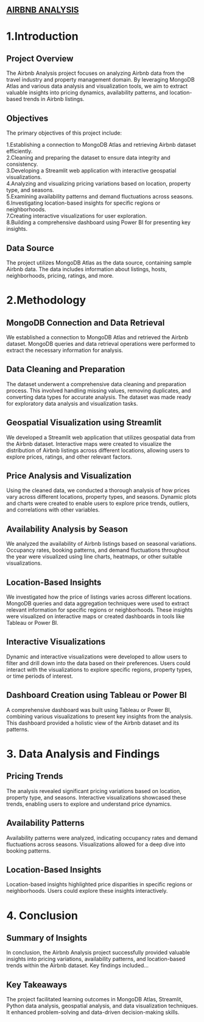 ## <ins> AIRBNB ANALYSIS </ins>

# 1.Introduction

## **Project Overview**  
The Airbnb Analysis project focuses on analyzing Airbnb data from the travel industry and property management domain. By leveraging MongoDB Atlas and various data analysis and visualization tools, we aim to extract valuable insights into pricing dynamics, availability patterns, and location-based trends in Airbnb listings.

## **Objectives** 

 The primary objectives of this project include:

 1.Establishing a connection to MongoDB Atlas and retrieving Airbnb dataset efficiently.</br>
 2.Cleaning and preparing the dataset to ensure data integrity and consistency.</br>
 3.Developing a Streamlit web application with interactive geospatial visualizations.</br>
 4.Analyzing and visualizing pricing variations based on location, property type, and seasons.</br>
 5.Examining availability patterns and demand fluctuations across seasons.</br>
 6.Investigating location-based insights for specific regions or neighborhoods.</br>
 7.Creating interactive visualizations for user exploration.</br>
 8.Building a comprehensive dashboard using Power BI for presenting key insights.</br>

## **Data Source**
The project utilizes MongoDB Atlas as the data source, containing sample Airbnb data. The data includes information about listings, hosts, neighborhoods, pricing, ratings, and more.

# 2.Methodology

## **MongoDB Connection and Data Retrieval**

We established a connection to MongoDB Atlas and retrieved the Airbnb dataset. MongoDB queries and data retrieval operations were performed to extract the necessary information for analysis.
## **Data Cleaning and Preparation**
The dataset underwent a comprehensive data cleaning and preparation process. This involved handling missing values, removing duplicates, and converting data types for accurate analysis. The dataset was made ready for exploratory data analysis and visualization tasks.
## **Geospatial Visualization using Streamlit**

We developed a Streamlit web application that utilizes geospatial data from the Airbnb dataset. Interactive maps were created to visualize the distribution of Airbnb listings across different locations, allowing users to explore prices, ratings, and other relevant factors.

## **Price Analysis and Visualization**

Using the cleaned data, we conducted a thorough analysis of how prices vary across different locations, property types, and seasons. Dynamic plots and charts were created to enable users to explore price trends, outliers, and correlations with other variables.

## **Availability Analysis by Season**

We analyzed the availability of Airbnb listings based on seasonal variations. Occupancy rates, booking patterns, and demand fluctuations throughout the year were visualized using line charts, heatmaps, or other suitable visualizations.

## **Location-Based Insights**

We investigated how the price of listings varies across different locations. MongoDB queries and data aggregation techniques were used to extract relevant information for specific regions or neighborhoods. These insights were visualized on interactive maps or created dashboards in tools like Tableau or Power BI.

## **Interactive Visualizations**

Dynamic and interactive visualizations were developed to allow users to filter and drill down into the data based on their preferences. Users could interact with the visualizations to explore specific regions, property types, or time periods of interest.

## **Dashboard Creation using Tableau or Power BI**

A comprehensive dashboard was built using Tableau or Power BI, combining various visualizations to present key insights from the analysis. This dashboard provided a holistic view of the Airbnb dataset and its patterns.

     
# 3. Data Analysis and Findings
## **Pricing Trends**

The analysis revealed significant pricing variations based on location, property type, and seasons. Interactive visualizations showcased these trends, enabling users to explore and understand price dynamics.

## **Availability Patterns**

Availability patterns were analyzed, indicating occupancy rates and demand fluctuations across seasons. Visualizations allowed for a deep dive into booking patterns.

## **Location-Based Insights**

Location-based insights highlighted price disparities in specific regions or neighborhoods. Users could explore these insights interactively.

# 4. Conclusion
## **Summary of Insights**
In conclusion, the Airbnb Analysis project successfully provided valuable insights into pricing variations, availability patterns, and location-based trends within the Airbnb dataset. Key findings included...

## **Key Takeaways**
The project facilitated learning outcomes in MongoDB Atlas, Streamlit, Python data analysis, geospatial analysis, and data visualization techniques. It enhanced problem-solving and data-driven decision-making skills.
